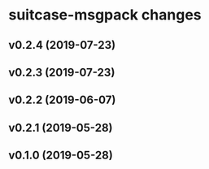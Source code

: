 # suitcase-msgpack changes

## v0.2.4 (2019-07-23)

## v0.2.3 (2019-07-23)

## v0.2.2 (2019-06-07)

## v0.2.1 (2019-05-28)

## v0.1.0 (2019-05-28)
